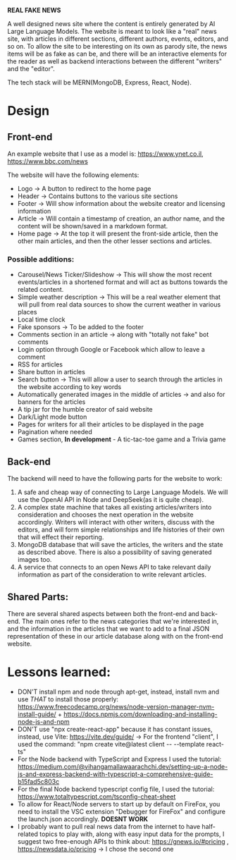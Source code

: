 **REAL FAKE NEWS**

A well designed news site where the content is entirely generated by AI Large Language Models. 
The website is meant to look like a "real" news site, with articles in different sections, different authors, events, editors, and so on.
To allow the site to be interesting on its own as parody site, the news items will be as fake as can be, and there will be an interactive elements
for the reader as well as backend interactions between the different "writers" and the "editor".

The tech stack will be MERN(MongoDB, Express, React, Node).

# Design
## Front-end
An example website that I use as a model is: https://www.ynet.co.il, https://www.bbc.com/news 

The website will have the following elements:
- Logo -> A button to redirect to the home page
- Header -> Contains buttons to the various site sections
- Footer -> Will show information about the website creator and licensing information
- Article -> Will contain a timestamp of creation, an author name, and the content will be shown/saved in a markdown format.
- Home page -> At the top it will present the front-side article, then the other main articles, and then the other lesser sections and articles.

### Possible additions:
- Carousel/News Ticker/Slideshow -> This will show the most recent events/articles in a shortened format and will act as buttons towards the related content.
- Simple weather description -> This will be a real weather element that will pull from real data sources to show the current weather in various places
- Local time clock
- Fake sponsors -> To be added to the footer
- Comments section in an article -> along with "totally not fake" bot comments
- Login option through Google or Facebook which allow to leave a comment
- RSS for articles
- Share button in articles
- Search button -> This will allow a user to search through the articles in the website according to key words 
- Automatically generated images in the middle of articles -> and also for banners for the articles
- A tip jar for the humble creator of said website
- Dark/Light mode button
- Pages for writers for all their articles to be displayed in the page
- Pagination where needed
- Games section, **In development** - A tic-tac-toe game and a Trivia game

## Back-end
The backend will need to have the following parts for the website to work:

1. A safe and cheap way of connecting to Large Language Models. We will use the OpenAI API in Node and DeepSeek(as it is quite cheap).
2. A complex state machine that takes all existing articles/writers into consideration and chooses the next operation in the website accordingly.
Writers will interact with other writers, discuss with the editors, and will form simple relationships and life histories of their own that will
effect their reporting.
3. MongoDB database that will save the articles, the writers and the state as described above. There is also a possibility of saving generated images too.
4. A service that connects to an open News API to take relevant daily information as part of the consideration to write relevant articles.

## Shared Parts:
There are several shared aspects between both the front-end and back-end. The main ones refer to the news categories that we're interested in, and the information in the articles that we want to add to a final JSON representation of these in our article database along with on the front-end website.

# Lessons learned:
- DON'T install npm and node through apt-get, instead, install nvm and use _THAT_ to install those properly: https://www.freecodecamp.org/news/node-version-manager-nvm-install-guide/ + https://docs.npmjs.com/downloading-and-installing-node-js-and-npm
- DON'T use "npx create-react-app" because it has constant issues, instead, use Vite: https://vite.dev/guide/ -> For the frontend "client", I used the command: "npm create vite@latest client -- --template react-ts"
- For the Node backend with TypeScript and Express I used the tutorial: https://medium.com/@vihangamallawaarachchi.dev/setting-up-a-node-js-and-express-backend-with-typescript-a-comprehensive-guide-b15fad5c803c
- For the final Node backend typescript config file, I used the tutorial: https://www.totaltypescript.com/tsconfig-cheat-sheet
- To allow for React/Node servers to start up by default on FireFox, you need to install the VSC extension "Debugger for FireFox" and configure the launch.json accordingly. **DOESNT WORK**
- I probably want to pull real news data from the internet to have half-related topics to play with, along with easy input data for the prompts, I suggest two free-enough APIs to think about: https://gnews.io/#pricing , https://newsdata.io/pricing -> I chose the second one